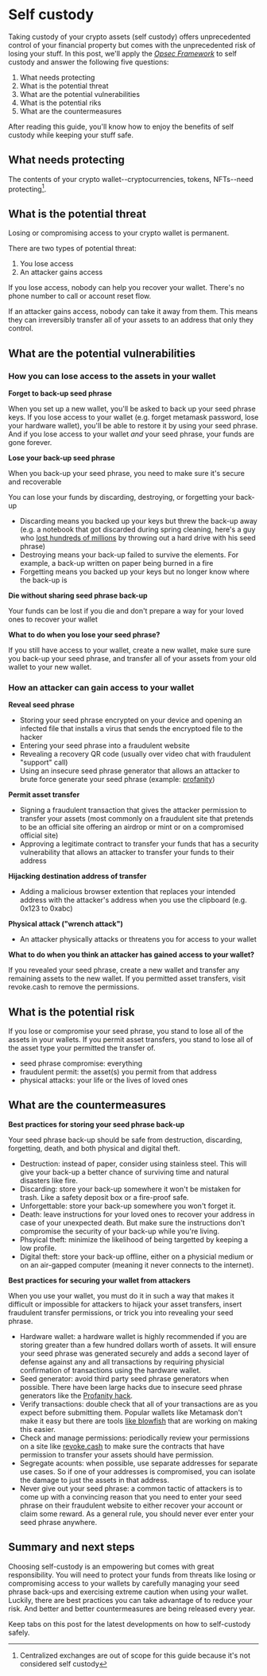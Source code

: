 # Self custody

Taking custody of your crypto assets (self custody) offers unprecedented control of your financial property but comes with the unprecedented risk of losing your stuff. In this post, we'll apply the [*Opsec Framework*](https://opsec101.org/) to self custody and answer the following five questions:

1. What needs protecting
2. What is the potential threat
3. What are the potential vulnerabilities
4. What is the potential riks
5. What are the countermeasures

After reading this guide, you'll know how to enjoy the benefits of self custody while keeping your stuff safe. 

## What needs protecting

The contents of your crypto wallet--cryptocurrencies, tokens, NFTs--need protecting[^1].


## What is the potential threat

Losing or compromising access to your crypto wallet is permanent.

There are two types of potential threat:

1. You lose access
2. An attacker gains access

If you lose access, nobody can help you recover your wallet. There's no phone number to call or account reset flow. 

If an attacker gains access, nobody can take it away from them. This means they can irreversibly transfer all of your assets to an address that only they control. 

## What are the potential vulnerabilities

### How you can lose access to the assets in your wallet

**Forget to back-up seed phrase**

When you set up a new wallet, you'll be asked to back up your seed phrase keys. If you lose access to your wallet (e.g. forget metamask password, lose your hardware wallet), you'll be able to restore it by using your seed phrase. And if you lose access to your wallet *and* your seed phrase, your funds are gone forever. 

**Lose your back-up seed phrase**

When you back-up your seed phrase, you need to make sure it's secure and recoverable

You can lose your funds by discarding, destroying, or forgetting your back-up
* Discarding means you backed up your keys but threw the back-up away (e.g. a notebook that got discarded during spring cleaning, here's a guy who [lost hundreds of millions](https://www.cnbc.com/2021/01/15/uk-man-makes-last-ditch-effort-to-recover-lost-bitcoin-hard-drive.html) by throwing out a hard drive with his seed phrase)
* Destroying means your back-up failed to survive the elements. For example, a back-up written on paper being burned in a fire
* Forgetting means you backed up your keys but no longer know where the back-up is

**Die without sharing seed phrase back-up**

Your funds can be lost if you die and don't prepare a way for your loved ones to recover your wallet
	
**What to do when you lose your seed phrase?** 

If you still have access to your wallet, create a new wallet, make sure sure you back-up your seed phrase, and transfer all of your assets from your old wallet to your new wallet. 

### How an attacker can gain access to your wallet

**Reveal seed phrase**

- Storing your seed phrase encrypted on your device and opening an infected file that installs a virus that sends the encryptoed file to the hacker
- Entering your seed phrase into a fraudulent website
- Revealing a recovery QR code (usually over video chat with fraudulent "support" call)
- Using an insecure seed phrase generator that allows an attacker to brute force generate your seed phrase (example: [profanity](https://halborn.com/explained-the-profanity-address-generator-hack-september-2022/))

**Permit asset transfer**

* Signing a fraudulent transaction that gives the attacker permission to transfer your assets (most commonly on a fraudulent site that pretends to be an official site offering an airdrop or mint or on a compromised official site)
* Approving a legitimate contract to transfer your funds that has a security vulnerability that allows an attacker to transfer your funds to their address 

**Hijacking destination address of transfer**

* Adding a malicious browser extention that replaces your intended address with the attacker's address when you use the clipboard (e.g. 0x123 to 0xabc)

**Physical attack ("wrench attack")**

* An attacker physically attacks or threatens you for access to your wallet
	
**What to do when you think an attacker has gained access to your wallet?** 

If you revealed your seed phrase, create a new wallet and transfer any remaining assets to the new wallet. If you permitted asset transfers, visit revoke.cash to remove the permissions. 


## What is the potential risk

If you lose or compromise your seed phrase, you stand to lose all of the assets in your wallets. If you permit asset transfers, you stand to lose all of the asset type your permitted the transfer of. 

* seed phrase compromise: everything
* fraudulent permit: the asset(s) you permit from that address
* physical attacks: your life or the lives of loved ones

## What are the countermeasures

**Best practices for storing your seed phrase back-up**

Your seed phrase back-up should be safe from destruction, discarding, forgetting, death, and both physical and digital theft. 

* Destruction: instead of paper, consider using stainless steel. This will give your back-up a better chance of surviving time and natural disasters like fire. 
* Discarding: store your back-up somewhere it won't be mistaken for trash. Like a safety deposit box or a fire-proof safe. 
* Unforgettable: store your back-up somewhere you won't forget it. 
* Death: leave instructions for your loved ones to recover your address in case of your unexpected death. But make sure the instructions don't compromise the security of your back-up while you're living.
* Phsyical theft: minimize the likelihood of being targetted by keeping a low profile. 
* Digital theft: store your back-up offline, either on a physicial medium or on an air-gapped computer (meaning it never connects to the internet).

**Best practices for securing your wallet from attackers**

When you use your wallet, you must do it in such a way that makes it difficult or impossible for attackers to hijack your asset transfers, insert fraudulent transfer permissions, or trick you into revealing your seed phrase. 

* Hardware wallet: a hardware wallet is highly recommended if you are storing greater than a few hundred dollars worth of assets. It will ensure your seed phrase was generated securely and adds a second layer of defense against any and all transactions by requiring physicial confirmation of transactions using the hardware wallet. 
* Seed generator: avoid third party seed phrase generators when possible. There have been large hacks due to insecure seed phrase generators like the [Profanity hack](https://rekt.news/wintermute-rekt-2/).
* Verify transactions: double check that all of your transactions are as you expect before submitting them. Popular wallets like Metamask don't make it easy but there are tools [like blowfish](https://blowfish.xyz/) that are working on making this easier. 
* Check and manage permissions: periodically review your permissions on a site like [revoke.cash](https://revoke.cash/) to make sure the contracts that have permission to transfer your assets should have permission.
* Segregate acounts: when possible, use separate addresses for separate use cases. So if one of your addresses is compromised, you can isolate the damage to just the assets in that address. 
* Never give out your seed phrase: a common tactic of attackers is to come up with a convincing reason that you need to enter your seed phrase on their fraudulent website to either recover your account or claim some reward. As a general rule, you should never ever enter your seed phrase anywhere. 

## Summary and next steps

Choosing self-custody is an empowering but comes with great responsibility. You will need to protect your funds from threats like losing or compromising access to your wallets by carefully managing your seed phrase back-ups and exercising extreme caution when using your wallet. Luckily, there are best practices you can take advantage of to reduce your risk. And better and better countermeasures are being released every year. 

Keep tabs on this post for the latest developments on how to self-custody safely.  

[^1]: Centralized exchanges are out of scope for this guide because it's not considered self custody